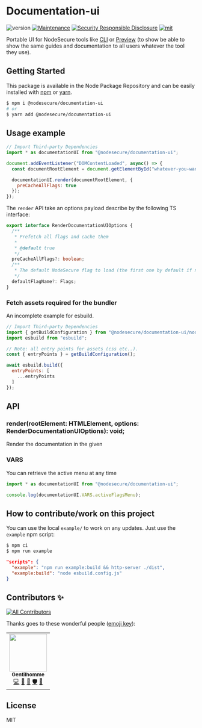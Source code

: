 # Documentation-ui
![version](https://img.shields.io/badge/dynamic/json.svg?url=https://raw.githubusercontent.com/NodeSecure/documentation-ui/master/package.json&query=$.version&label=Version)
[![Maintenance](https://img.shields.io/badge/Maintained%3F-yes-green.svg)](https://github.com/NodeSecure/documentation-ui/commit-activity)
[![Security Responsible Disclosure](https://img.shields.io/badge/Security-Responsible%20Disclosure-yellow.svg)](https://github.com/nodejs/security-wg/blob/master/processes/responsible_disclosure_template.md
)
[![mit](https://img.shields.io/github/license/Naereen/StrapDown.js.svg)](https://github.com/NodeSecure/documentation-ui/blob/master/LICENSE)

Portable UI for NodeSecure tools like [CLI](https://github.com/NodeSecure/cli) or [Preview](https://github.com/NodeSecure/preview) (to show be able to show the same guides and documentation to all users whatever the tool they use).

## Getting Started

This package is available in the Node Package Repository and can be easily installed with [npm](https://docs.npmjs.com/getting-started/what-is-npm) or [yarn](https://yarnpkg.com).

```bash
$ npm i @nodesecure/documentation-ui
# or
$ yarn add @nodesecure/documentation-ui
```

## Usage example
```js
// Import Third-party Dependencies
import * as documentationUI from "@nodesecure/documentation-ui";

document.addEventListener("DOMContentLoaded", async() => {
  const documentRootElement = document.getElementById("whatever-you-want");

  documentationUI.render(documentRootElement, {
    preCacheAllFlags: true
  });
});
```

The `render` API take an options payload describe by the following TS interface:
```ts
export interface RenderDocumentationUIOptions {
  /**
   * Prefetch all flags and cache them
   *
   * @default true
   */
  preCacheAllFlags?: boolean;
  /**
   * The default NodeSecure flag to load (the first one by default if none selected).
   */
  defaultFlagName?: Flags;
}
```

### Fetch assets required for the bundler
An incomplete example for esbuild.

```js
// Import Third-party Dependencies
import { getBuildConfiguration } from "@nodesecure/documentation-ui/node";
import esbuild from "esbuild";

// Note: all entry points for assets (css etc..).
const { entryPoints } = getBuildConfiguration();

await esbuild.build({
  entryPoints: [
    ...entryPoints
  ]
});
```

## API

### render(rootElement: HTMLElement, options: RenderDocumentationUIOptions): void;
Render the documentation in the given

### VARS
You can retrieve the active menu at any time

```js
import * as documentationUI from "@nodesecure/documentation-ui";

console.log(documentationUI.VARS.activeFlagsMenu);
```

## How to contribute/work on this project
You can use the local `example/` to work on any updates. Just use the `example` npm script:

```bash
$ npm ci
$ npm run example
```

```json
"scripts": {
  "example": "npm run example:build && http-server ./dist",
  "example:build": "node esbuild.config.js"
}
```

## Contributors ✨

<!-- ALL-CONTRIBUTORS-BADGE:START - Do not remove or modify this section -->
[![All Contributors](https://img.shields.io/badge/all_contributors-1-orange.svg?style=flat-square)](#contributors-)
<!-- ALL-CONTRIBUTORS-BADGE:END -->

Thanks goes to these wonderful people ([emoji key](https://allcontributors.org/docs/en/emoji-key)):

<!-- ALL-CONTRIBUTORS-LIST:START - Do not remove or modify this section -->
<!-- prettier-ignore-start -->
<!-- markdownlint-disable -->
<table>
  <tr>
    <td align="center"><a href="https://www.linkedin.com/in/thomas-gentilhomme/"><img src="https://avatars.githubusercontent.com/u/4438263?v=4?s=100" width="100px;" alt=""/><br /><sub><b>Gentilhomme</b></sub></a><br /><a href="https://github.com/NodeSecure/documentation-ui/commits?author=fraxken" title="Code">💻</a> <a href="https://github.com/NodeSecure/documentation-ui/commits?author=fraxken" title="Documentation">📖</a> <a href="https://github.com/NodeSecure/documentation-ui/pulls?q=is%3Apr+reviewed-by%3Afraxken" title="Reviewed Pull Requests">👀</a> <a href="#security-fraxken" title="Security">🛡️</a> <a href="https://github.com/NodeSecure/documentation-ui/issues?q=author%3Afraxken" title="Bug reports">🐛</a></td>
  </tr>
</table>

<!-- markdownlint-restore -->
<!-- prettier-ignore-end -->

<!-- ALL-CONTRIBUTORS-LIST:END -->

## License
MIT
